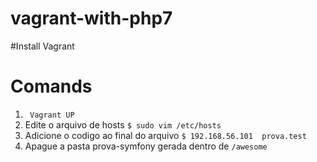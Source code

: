 # vagrant-with-php7

#Install Vagrant
# Comands
1. ``` Vagrant UP```
1. Edite o arquivo de hosts
```$ sudo vim /etc/hosts ```
1. Adicione o codigo ao final do arquivo 
```$ 192.168.56.101  prova.test```
1. Apague a pasta prova-symfony gerada dentro de ```/awesome```

